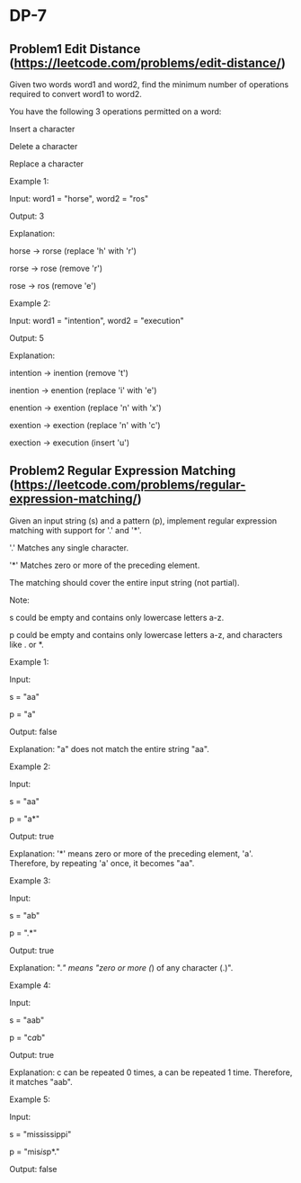 # DP-7

## Problem1 Edit Distance (https://leetcode.com/problems/edit-distance/)
Given two words word1 and word2, find the minimum number of operations required to convert word1 to word2.

You have the following 3 operations permitted on a word:

Insert a character

Delete a character

Replace a character

Example 1:

Input: word1 = "horse", word2 = "ros"

Output: 3

Explanation: 

horse -> rorse (replace 'h' with 'r')

rorse -> rose (remove 'r')

rose -> ros (remove 'e')

Example 2:

Input: word1 = "intention", word2 = "execution"

Output: 5

Explanation: 

intention -> inention (remove 't')

inention -> enention (replace 'i' with 'e')

enention -> exention (replace 'n' with 'x')

exention -> exection (replace 'n' with 'c')

exection -> execution (insert 'u')

## Problem2 Regular Expression Matching (https://leetcode.com/problems/regular-expression-matching/)

Given an input string (s) and a pattern (p), implement regular expression matching with support for '.' and '*'.

'.' Matches any single character.

'*' Matches zero or more of the preceding element.

The matching should cover the entire input string (not partial).

Note:

s could be empty and contains only lowercase letters a-z.

p could be empty and contains only lowercase letters a-z, and characters like . or *.

Example 1:

Input:

s = "aa"

p = "a"

Output: false

Explanation: "a" does not match the entire string "aa".

Example 2:

Input:

s = "aa"

p = "a*"

Output: true

Explanation: '*' means zero or more of the preceding element, 'a'. Therefore, by repeating 'a' once, it becomes "aa".

Example 3:

Input:

s = "ab"

p = ".*"

Output: true

Explanation: ".*" means "zero or more (*) of any character (.)".

Example 4:

Input:

s = "aab"

p = "c*a*b"

Output: true

Explanation: c can be repeated 0 times, a can be repeated 1 time. Therefore, it matches "aab".

Example 5:

Input:

s = "mississippi"

p = "mis*is*p*."

Output: false
